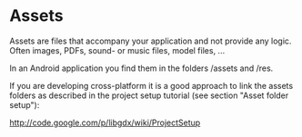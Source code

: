 # Assets #

Assets are files that accompany your application and not provide any logic. Often images, PDFs, sound- or music files, model files, ...

In an Android application you find them in the folders /assets and /res.

If you are developing cross-platform it is a good approach to link the assets folders as described in the project setup tutorial (see section "Asset folder setup"):

http://code.google.com/p/libgdx/wiki/ProjectSetup